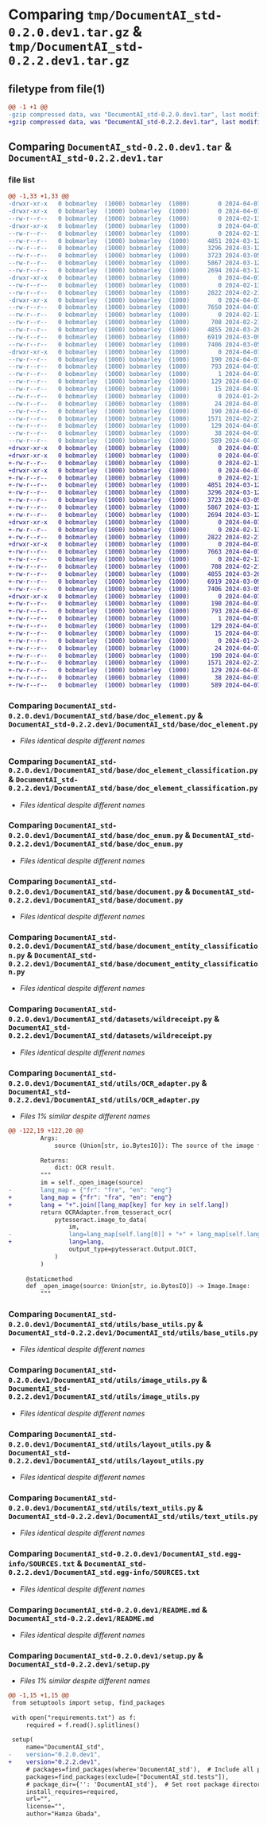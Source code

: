 # Comparing `tmp/DocumentAI_std-0.2.0.dev1.tar.gz` & `tmp/DocumentAI_std-0.2.2.dev1.tar.gz`

## filetype from file(1)

```diff
@@ -1 +1 @@
-gzip compressed data, was "DocumentAI_std-0.2.0.dev1.tar", last modified: Sun Apr  7 16:09:18 2024, max compression
+gzip compressed data, was "DocumentAI_std-0.2.2.dev1.tar", last modified: Sun Apr  7 16:37:56 2024, max compression
```

## Comparing `DocumentAI_std-0.2.0.dev1.tar` & `DocumentAI_std-0.2.2.dev1.tar`

### file list

```diff
@@ -1,33 +1,33 @@
-drwxr-xr-x   0 bobmarley  (1000) bobmarley  (1000)        0 2024-04-07 16:09:18.900940 DocumentAI_std-0.2.0.dev1/
-drwxr-xr-x   0 bobmarley  (1000) bobmarley  (1000)        0 2024-04-07 16:09:18.897606 DocumentAI_std-0.2.0.dev1/DocumentAI_std/
--rw-r--r--   0 bobmarley  (1000) bobmarley  (1000)        0 2024-02-13 09:46:28.000000 DocumentAI_std-0.2.0.dev1/DocumentAI_std/__init__.py
-drwxr-xr-x   0 bobmarley  (1000) bobmarley  (1000)        0 2024-04-07 16:09:18.897606 DocumentAI_std-0.2.0.dev1/DocumentAI_std/base/
--rw-r--r--   0 bobmarley  (1000) bobmarley  (1000)        0 2024-02-13 09:46:28.000000 DocumentAI_std-0.2.0.dev1/DocumentAI_std/base/__init__.py
--rw-r--r--   0 bobmarley  (1000) bobmarley  (1000)     4851 2024-03-12 10:10:29.000000 DocumentAI_std-0.2.0.dev1/DocumentAI_std/base/doc_element.py
--rw-r--r--   0 bobmarley  (1000) bobmarley  (1000)     3296 2024-03-12 09:46:38.000000 DocumentAI_std-0.2.0.dev1/DocumentAI_std/base/doc_element_classification.py
--rw-r--r--   0 bobmarley  (1000) bobmarley  (1000)     3723 2024-03-05 18:02:12.000000 DocumentAI_std-0.2.0.dev1/DocumentAI_std/base/doc_enum.py
--rw-r--r--   0 bobmarley  (1000) bobmarley  (1000)     5867 2024-03-12 09:44:24.000000 DocumentAI_std-0.2.0.dev1/DocumentAI_std/base/document.py
--rw-r--r--   0 bobmarley  (1000) bobmarley  (1000)     2694 2024-03-12 10:36:03.000000 DocumentAI_std-0.2.0.dev1/DocumentAI_std/base/document_entity_classification.py
-drwxr-xr-x   0 bobmarley  (1000) bobmarley  (1000)        0 2024-04-07 16:09:18.900940 DocumentAI_std-0.2.0.dev1/DocumentAI_std/datasets/
--rw-r--r--   0 bobmarley  (1000) bobmarley  (1000)        0 2024-02-13 09:46:28.000000 DocumentAI_std-0.2.0.dev1/DocumentAI_std/datasets/__init__.py
--rw-r--r--   0 bobmarley  (1000) bobmarley  (1000)     2822 2024-02-21 12:00:42.000000 DocumentAI_std-0.2.0.dev1/DocumentAI_std/datasets/wildreceipt.py
-drwxr-xr-x   0 bobmarley  (1000) bobmarley  (1000)        0 2024-04-07 16:09:18.900940 DocumentAI_std-0.2.0.dev1/DocumentAI_std/utils/
--rw-r--r--   0 bobmarley  (1000) bobmarley  (1000)     7650 2024-04-07 14:27:06.000000 DocumentAI_std-0.2.0.dev1/DocumentAI_std/utils/OCR_adapter.py
--rw-r--r--   0 bobmarley  (1000) bobmarley  (1000)        0 2024-02-13 10:23:11.000000 DocumentAI_std-0.2.0.dev1/DocumentAI_std/utils/__init__.py
--rw-r--r--   0 bobmarley  (1000) bobmarley  (1000)      708 2024-02-21 11:59:46.000000 DocumentAI_std-0.2.0.dev1/DocumentAI_std/utils/base_utils.py
--rw-r--r--   0 bobmarley  (1000) bobmarley  (1000)     4855 2024-03-26 08:47:18.000000 DocumentAI_std-0.2.0.dev1/DocumentAI_std/utils/image_utils.py
--rw-r--r--   0 bobmarley  (1000) bobmarley  (1000)     6919 2024-03-09 14:06:30.000000 DocumentAI_std-0.2.0.dev1/DocumentAI_std/utils/layout_utils.py
--rw-r--r--   0 bobmarley  (1000) bobmarley  (1000)     7406 2024-03-05 17:11:24.000000 DocumentAI_std-0.2.0.dev1/DocumentAI_std/utils/text_utils.py
-drwxr-xr-x   0 bobmarley  (1000) bobmarley  (1000)        0 2024-04-07 16:09:18.897606 DocumentAI_std-0.2.0.dev1/DocumentAI_std.egg-info/
--rw-r--r--   0 bobmarley  (1000) bobmarley  (1000)      190 2024-04-07 16:09:18.000000 DocumentAI_std-0.2.0.dev1/DocumentAI_std.egg-info/PKG-INFO
--rw-r--r--   0 bobmarley  (1000) bobmarley  (1000)      793 2024-04-07 16:09:18.000000 DocumentAI_std-0.2.0.dev1/DocumentAI_std.egg-info/SOURCES.txt
--rw-r--r--   0 bobmarley  (1000) bobmarley  (1000)        1 2024-04-07 16:09:18.000000 DocumentAI_std-0.2.0.dev1/DocumentAI_std.egg-info/dependency_links.txt
--rw-r--r--   0 bobmarley  (1000) bobmarley  (1000)      129 2024-04-07 16:09:18.000000 DocumentAI_std-0.2.0.dev1/DocumentAI_std.egg-info/requires.txt
--rw-r--r--   0 bobmarley  (1000) bobmarley  (1000)       15 2024-04-07 16:09:18.000000 DocumentAI_std-0.2.0.dev1/DocumentAI_std.egg-info/top_level.txt
--rw-r--r--   0 bobmarley  (1000) bobmarley  (1000)        0 2024-01-24 16:32:43.000000 DocumentAI_std-0.2.0.dev1/LICENSE
--rw-r--r--   0 bobmarley  (1000) bobmarley  (1000)       24 2024-04-07 11:51:59.000000 DocumentAI_std-0.2.0.dev1/MANIFEST.in
--rw-r--r--   0 bobmarley  (1000) bobmarley  (1000)      190 2024-04-07 16:09:18.900940 DocumentAI_std-0.2.0.dev1/PKG-INFO
--rw-r--r--   0 bobmarley  (1000) bobmarley  (1000)     1571 2024-02-21 12:09:25.000000 DocumentAI_std-0.2.0.dev1/README.md
--rw-r--r--   0 bobmarley  (1000) bobmarley  (1000)      129 2024-04-07 16:06:54.000000 DocumentAI_std-0.2.0.dev1/requirements.txt
--rw-r--r--   0 bobmarley  (1000) bobmarley  (1000)       38 2024-04-07 16:09:18.900940 DocumentAI_std-0.2.0.dev1/setup.cfg
--rw-r--r--   0 bobmarley  (1000) bobmarley  (1000)      589 2024-04-07 16:09:11.000000 DocumentAI_std-0.2.0.dev1/setup.py
+drwxr-xr-x   0 bobmarley  (1000) bobmarley  (1000)        0 2024-04-07 16:37:56.426008 DocumentAI_std-0.2.2.dev1/
+drwxr-xr-x   0 bobmarley  (1000) bobmarley  (1000)        0 2024-04-07 16:37:56.426008 DocumentAI_std-0.2.2.dev1/DocumentAI_std/
+-rw-r--r--   0 bobmarley  (1000) bobmarley  (1000)        0 2024-02-13 09:46:28.000000 DocumentAI_std-0.2.2.dev1/DocumentAI_std/__init__.py
+drwxr-xr-x   0 bobmarley  (1000) bobmarley  (1000)        0 2024-04-07 16:37:56.426008 DocumentAI_std-0.2.2.dev1/DocumentAI_std/base/
+-rw-r--r--   0 bobmarley  (1000) bobmarley  (1000)        0 2024-02-13 09:46:28.000000 DocumentAI_std-0.2.2.dev1/DocumentAI_std/base/__init__.py
+-rw-r--r--   0 bobmarley  (1000) bobmarley  (1000)     4851 2024-03-12 10:10:29.000000 DocumentAI_std-0.2.2.dev1/DocumentAI_std/base/doc_element.py
+-rw-r--r--   0 bobmarley  (1000) bobmarley  (1000)     3296 2024-03-12 09:46:38.000000 DocumentAI_std-0.2.2.dev1/DocumentAI_std/base/doc_element_classification.py
+-rw-r--r--   0 bobmarley  (1000) bobmarley  (1000)     3723 2024-03-05 18:02:12.000000 DocumentAI_std-0.2.2.dev1/DocumentAI_std/base/doc_enum.py
+-rw-r--r--   0 bobmarley  (1000) bobmarley  (1000)     5867 2024-03-12 09:44:24.000000 DocumentAI_std-0.2.2.dev1/DocumentAI_std/base/document.py
+-rw-r--r--   0 bobmarley  (1000) bobmarley  (1000)     2694 2024-03-12 10:36:03.000000 DocumentAI_std-0.2.2.dev1/DocumentAI_std/base/document_entity_classification.py
+drwxr-xr-x   0 bobmarley  (1000) bobmarley  (1000)        0 2024-04-07 16:37:56.426008 DocumentAI_std-0.2.2.dev1/DocumentAI_std/datasets/
+-rw-r--r--   0 bobmarley  (1000) bobmarley  (1000)        0 2024-02-13 09:46:28.000000 DocumentAI_std-0.2.2.dev1/DocumentAI_std/datasets/__init__.py
+-rw-r--r--   0 bobmarley  (1000) bobmarley  (1000)     2822 2024-02-21 12:00:42.000000 DocumentAI_std-0.2.2.dev1/DocumentAI_std/datasets/wildreceipt.py
+drwxr-xr-x   0 bobmarley  (1000) bobmarley  (1000)        0 2024-04-07 16:37:56.426008 DocumentAI_std-0.2.2.dev1/DocumentAI_std/utils/
+-rw-r--r--   0 bobmarley  (1000) bobmarley  (1000)     7663 2024-04-07 16:32:38.000000 DocumentAI_std-0.2.2.dev1/DocumentAI_std/utils/OCR_adapter.py
+-rw-r--r--   0 bobmarley  (1000) bobmarley  (1000)        0 2024-02-13 10:23:11.000000 DocumentAI_std-0.2.2.dev1/DocumentAI_std/utils/__init__.py
+-rw-r--r--   0 bobmarley  (1000) bobmarley  (1000)      708 2024-02-21 11:59:46.000000 DocumentAI_std-0.2.2.dev1/DocumentAI_std/utils/base_utils.py
+-rw-r--r--   0 bobmarley  (1000) bobmarley  (1000)     4855 2024-03-26 08:47:18.000000 DocumentAI_std-0.2.2.dev1/DocumentAI_std/utils/image_utils.py
+-rw-r--r--   0 bobmarley  (1000) bobmarley  (1000)     6919 2024-03-09 14:06:30.000000 DocumentAI_std-0.2.2.dev1/DocumentAI_std/utils/layout_utils.py
+-rw-r--r--   0 bobmarley  (1000) bobmarley  (1000)     7406 2024-03-05 17:11:24.000000 DocumentAI_std-0.2.2.dev1/DocumentAI_std/utils/text_utils.py
+drwxr-xr-x   0 bobmarley  (1000) bobmarley  (1000)        0 2024-04-07 16:37:56.426008 DocumentAI_std-0.2.2.dev1/DocumentAI_std.egg-info/
+-rw-r--r--   0 bobmarley  (1000) bobmarley  (1000)      190 2024-04-07 16:37:56.000000 DocumentAI_std-0.2.2.dev1/DocumentAI_std.egg-info/PKG-INFO
+-rw-r--r--   0 bobmarley  (1000) bobmarley  (1000)      793 2024-04-07 16:37:56.000000 DocumentAI_std-0.2.2.dev1/DocumentAI_std.egg-info/SOURCES.txt
+-rw-r--r--   0 bobmarley  (1000) bobmarley  (1000)        1 2024-04-07 16:37:56.000000 DocumentAI_std-0.2.2.dev1/DocumentAI_std.egg-info/dependency_links.txt
+-rw-r--r--   0 bobmarley  (1000) bobmarley  (1000)      129 2024-04-07 16:37:56.000000 DocumentAI_std-0.2.2.dev1/DocumentAI_std.egg-info/requires.txt
+-rw-r--r--   0 bobmarley  (1000) bobmarley  (1000)       15 2024-04-07 16:37:56.000000 DocumentAI_std-0.2.2.dev1/DocumentAI_std.egg-info/top_level.txt
+-rw-r--r--   0 bobmarley  (1000) bobmarley  (1000)        0 2024-01-24 16:32:43.000000 DocumentAI_std-0.2.2.dev1/LICENSE
+-rw-r--r--   0 bobmarley  (1000) bobmarley  (1000)       24 2024-04-07 11:51:59.000000 DocumentAI_std-0.2.2.dev1/MANIFEST.in
+-rw-r--r--   0 bobmarley  (1000) bobmarley  (1000)      190 2024-04-07 16:37:56.426008 DocumentAI_std-0.2.2.dev1/PKG-INFO
+-rw-r--r--   0 bobmarley  (1000) bobmarley  (1000)     1571 2024-02-21 12:09:25.000000 DocumentAI_std-0.2.2.dev1/README.md
+-rw-r--r--   0 bobmarley  (1000) bobmarley  (1000)      129 2024-04-07 16:06:54.000000 DocumentAI_std-0.2.2.dev1/requirements.txt
+-rw-r--r--   0 bobmarley  (1000) bobmarley  (1000)       38 2024-04-07 16:37:56.426008 DocumentAI_std-0.2.2.dev1/setup.cfg
+-rw-r--r--   0 bobmarley  (1000) bobmarley  (1000)      589 2024-04-07 16:37:47.000000 DocumentAI_std-0.2.2.dev1/setup.py
```

### Comparing `DocumentAI_std-0.2.0.dev1/DocumentAI_std/base/doc_element.py` & `DocumentAI_std-0.2.2.dev1/DocumentAI_std/base/doc_element.py`

 * *Files identical despite different names*

### Comparing `DocumentAI_std-0.2.0.dev1/DocumentAI_std/base/doc_element_classification.py` & `DocumentAI_std-0.2.2.dev1/DocumentAI_std/base/doc_element_classification.py`

 * *Files identical despite different names*

### Comparing `DocumentAI_std-0.2.0.dev1/DocumentAI_std/base/doc_enum.py` & `DocumentAI_std-0.2.2.dev1/DocumentAI_std/base/doc_enum.py`

 * *Files identical despite different names*

### Comparing `DocumentAI_std-0.2.0.dev1/DocumentAI_std/base/document.py` & `DocumentAI_std-0.2.2.dev1/DocumentAI_std/base/document.py`

 * *Files identical despite different names*

### Comparing `DocumentAI_std-0.2.0.dev1/DocumentAI_std/base/document_entity_classification.py` & `DocumentAI_std-0.2.2.dev1/DocumentAI_std/base/document_entity_classification.py`

 * *Files identical despite different names*

### Comparing `DocumentAI_std-0.2.0.dev1/DocumentAI_std/datasets/wildreceipt.py` & `DocumentAI_std-0.2.2.dev1/DocumentAI_std/datasets/wildreceipt.py`

 * *Files identical despite different names*

### Comparing `DocumentAI_std-0.2.0.dev1/DocumentAI_std/utils/OCR_adapter.py` & `DocumentAI_std-0.2.2.dev1/DocumentAI_std/utils/OCR_adapter.py`

 * *Files 1% similar despite different names*

```diff
@@ -122,19 +122,20 @@
         Args:
             source (Union[str, io.BytesIO]): The source of the image file to apply OCR on.
 
         Returns:
             dict: OCR result.
         """
         im = self._open_image(source)
-        lang_map = {"fr": "fre", "en": "eng"}
+        lang_map = {"fr": "fra", "en": "eng"}
+        lang = "+".join([lang_map[key] for key in self.lang])
         return OCRAdapter.from_tesseract_ocr(
             pytesseract.image_to_data(
                 im,
-                lang=lang_map[self.lang[0]] + "+" + lang_map[self.lang[1]],
+                lang=lang,
                 output_type=pytesseract.Output.DICT,
             )
         )
 
     @staticmethod
     def _open_image(source: Union[str, io.BytesIO]) -> Image.Image:
         """
```

### Comparing `DocumentAI_std-0.2.0.dev1/DocumentAI_std/utils/base_utils.py` & `DocumentAI_std-0.2.2.dev1/DocumentAI_std/utils/base_utils.py`

 * *Files identical despite different names*

### Comparing `DocumentAI_std-0.2.0.dev1/DocumentAI_std/utils/image_utils.py` & `DocumentAI_std-0.2.2.dev1/DocumentAI_std/utils/image_utils.py`

 * *Files identical despite different names*

### Comparing `DocumentAI_std-0.2.0.dev1/DocumentAI_std/utils/layout_utils.py` & `DocumentAI_std-0.2.2.dev1/DocumentAI_std/utils/layout_utils.py`

 * *Files identical despite different names*

### Comparing `DocumentAI_std-0.2.0.dev1/DocumentAI_std/utils/text_utils.py` & `DocumentAI_std-0.2.2.dev1/DocumentAI_std/utils/text_utils.py`

 * *Files identical despite different names*

### Comparing `DocumentAI_std-0.2.0.dev1/DocumentAI_std.egg-info/SOURCES.txt` & `DocumentAI_std-0.2.2.dev1/DocumentAI_std.egg-info/SOURCES.txt`

 * *Files identical despite different names*

### Comparing `DocumentAI_std-0.2.0.dev1/README.md` & `DocumentAI_std-0.2.2.dev1/README.md`

 * *Files identical despite different names*

### Comparing `DocumentAI_std-0.2.0.dev1/setup.py` & `DocumentAI_std-0.2.2.dev1/setup.py`

 * *Files 1% similar despite different names*

```diff
@@ -1,15 +1,15 @@
 from setuptools import setup, find_packages
 
 with open("requirements.txt") as f:
     required = f.read().splitlines()
 
 setup(
     name="DocumentAI_std",
-    version="0.2.0.dev1",
+    version="0.2.2.dev1",
     # packages=find_packages(where='DocumentAI_std'),  # Include all packages within this directory
     packages=find_packages(exclude=["DocumentAI_std.tests"]),
     # package_dir={'': 'DocumentAI_std'},  # Set root package directory
     install_requires=required,
     url="",
     license="",
     author="Hamza Gbada",
```


